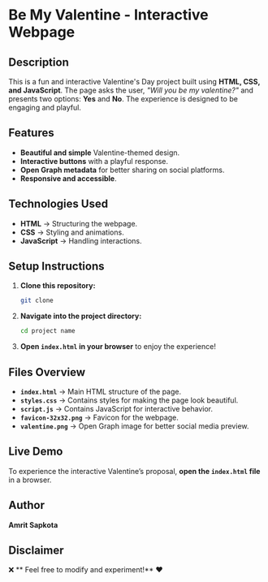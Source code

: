 # Be My Valentine - Interactive Webpage

## Description
This is a fun and interactive Valentine's Day project built using **HTML, CSS, and JavaScript**. The page asks the user, *"Will you be my valentine?"* and presents two options: **Yes** and **No**. The experience is designed to be engaging and playful.

## Features
- **Beautiful and simple** Valentine-themed design.
- **Interactive buttons** with a playful response.
- **Open Graph metadata** for better sharing on social platforms.
- **Responsive and accessible**.

## Technologies Used
- **HTML** → Structuring the webpage.
- **CSS** → Styling and animations.
- **JavaScript** → Handling interactions.

## Setup Instructions
1. **Clone this repository:**
   ```sh
   git clone 
   ```
2. **Navigate into the project directory:**
   ```sh
   cd project name
   ```
3. **Open `index.html` in your browser** to enjoy the experience!

## Files Overview
- **`index.html`** → Main HTML structure of the page.
- **`styles.css`** → Contains styles for making the page look beautiful.
- **`script.js`** → Contains JavaScript for interactive behavior.
- **`favicon-32x32.png`** → Favicon for the webpage.
- **`valentine.png`** → Open Graph image for better social media preview.

## Live Demo
To experience the interactive Valentine’s proposal, **open the `index.html` file** in a browser.

## Author
**Amrit Sapkota**

## Disclaimer
❌ ** Feel free to modify and experiment!** ❤️

